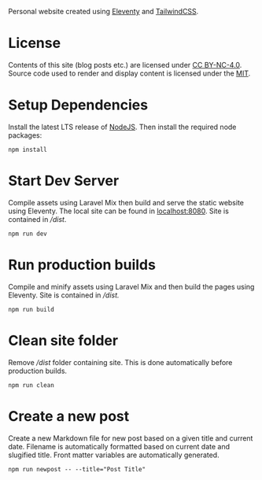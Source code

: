 Personal website created using [Eleventy](https://www.11ty.dev/) and [TailwindCSS](https://tailwindcss.com/).

# License

Contents of this site (blog posts etc.) are licensed under [CC BY-NC-4.0](https://creativecommons.org/licenses/by-nc/4.0/?ref=ccchooser).
Source code used to render and display content is licensed under the [MIT](https://github.com/ishchow/personal-site/blob/master/LICENSE.md).

# Setup Dependencies

Install the latest LTS release of [NodeJS](https://nodejs.org/en/). Then install the required node packages:

```
npm install
```

# Start Dev Server

Compile assets using Laravel Mix then build and serve the static website using Eleventy. The local site can be found in [localhost:8080](localhost:8080). Site is contained in _/dist_. 

```
npm run dev
```

# Run production builds

Compile and minify assets using Laravel Mix and then build the pages using Eleventy. Site is contained in _/dist._

```
npm run build
```

# Clean site folder

Remove _/dist_ folder containing site. This is done automatically before production builds.

```
npm run clean
```

# Create a new post

Create a new Markdown file for new post based on a given title and current date. Filename is automatically formatted based on current date and slugified title. Front matter variables are automatically generated.

```
npm run newpost -- --title="Post Title"
```
